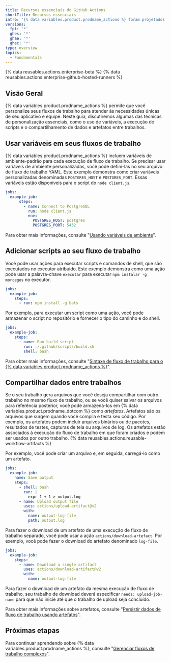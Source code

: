 ```yaml
---
title: Recursos essenciais do GitHub Actions
shortTitle: Recursos essenciais
intro: '{% data variables.product.prodname_actions %} foram projetados para ajudar você a construir automações robustas e dinâmicas. Este guia irá mostrar como criar fluxos de trabalho de {% data variables.product.prodname_actions %} que incluem variáveis de ambiente, scripts personalizados e muito mais.'
versions:
  fpt: '*'
  ghes: '*'
  ghae: '*'
  ghec: '*'
type: overview
topics:
  - Fundamentals
---
```


{% data reusables.actions.enterprise-beta %}
{% data reusables.actions.enterprise-github-hosted-runners %}

## Visão Geral

{% data variables.product.prodname_actions %} permite que você personalize seus fluxos de trabalho para atender às necessidades únicas de seu aplicativo e equipe. Neste guia, discutiremos algumas das técnicas de personalização essenciais, como o uso de variáveis, a execução de scripts e o compartilhamento de dados e artefatos entre trabalhos.

## Usar variáveis em seus fluxos de trabalho

{% data variables.product.prodname_actions %} incluem variáveis de ambiente-padrão para cada execução de fluxo de trabalho. Se precisar usar variáveis de ambiente personalizadas, você pode defini-las no seu arquivo de fluxo de trabalho YAML. Este exemplo demonstra como criar variáveis personalizadas denominadas `POSTGRES_HOST` e `POSTGRES_PORT`. Essas variáveis estão disponíveis para o script do `node client.js`.

```yaml
jobs:
  example-job:
      steps:
        - name: Connect to PostgreSQL
          run: node client.js
          env:
            POSTGRES_HOST: postgres
            POSTGRES_PORT: 5432
```

Para obter mais informações, consulte "[Usando variáveis de ambiente](/actions/configuring-and-managing-workflows/using-environment-variables)".

## Adicionar scripts ao seu fluxo de trabalho

Você pode usar ações para executar scripts e comandos de shell, que são executados no executor atribuído. Este exemplo demonstra como uma ação pode usar a palavra-chave `executar` para executar `npm instalar -g morcegos` no executor.

```yaml
jobs:
  example-job:
    steps:
      - run: npm install -g bats
```

Por exemplo, para executar um script como uma ação, você pode armazenar o script no repositório e fornecer o tipo do caminho e do shell.

```yaml
jobs:
  example-job:
    steps:
      - name: Run build script
        run: ./.github/scripts/build.sh
        shell: bash
```

Para obter mais informações, consulte "[Sintaxe de fluxo de trabalho para o {% data variables.product.prodname_actions %}](/actions/reference/workflow-syntax-for-github-actions#jobsjob_idstepsrun)".

## Compartilhar dados entre trabalhos

Se o seu trabalho gera arquivos que você deseja compartilhar com outro trabalho no mesmo fluxo de trabalho, ou se você quiser salvar os arquivos para referência posterior, você pode armazená-los em {% data variables.product.prodname_dotcom %} como _artefatos_. Artefatos são os arquivos que surgem quando você compila e testa seu código. Por exemplo, os artefatos podem incluir arquivos binários ou de pacotes, resultados de testes, capturas de tela ou arquivos de log. Os artefatos estão associados à execução do fluxo de trabalho em que foram criados e podem ser usados por outro trabalho. {% data reusables.actions.reusable-workflow-artifacts %}

Por exemplo, você pode criar um arquivo e, em seguida, carregá-lo como um artefato.

```yaml
jobs:
  example-job:
    name: Save output
    steps:
      - shell: bash
        run: |
          expr 1 + 1 > output.log
      - name: Upload output file
        uses: actions/upload-artifact@v2
        with:
          name: output-log-file
          path: output.log
```

Para fazer o download de um artefato de uma execução de fluxo de trabalho separado, você pode usar a ação `actions/download-artefact`. Por exemplo, você pode fazer o download do artefato denominado `log-file`.

```yaml
jobs:
  example-job:
    steps:
      - name: Download a single artifact
        uses: actions/download-artifact@v2
        with:
          name: output-log-file
```

Para fazer o download de um artefato da mesma execução de fluxo de trabalho, seu trabalho de download deverá especificar `needs: upload-job-name` para que não inicie até que o trabalho de upload seja concluído.

Para obter mais informações sobre artefatos, consulte "[Persistir dados de fluxo de trabalho usando artefatos](/actions/configuring-and-managing-workflows/persisting-workflow-data-using-artifacts)".

## Próximas etapas

Para continuar aprendendo sobre {% data variables.product.prodname_actions %}, consulte "[Gerenciar fluxos de trabalho complexos](/actions/learn-github-actions/managing-complex-workflows)".
